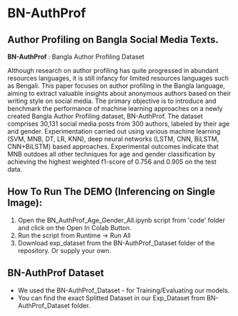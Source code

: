 # BN-AuthProf
Author Profiling on Bangla Social Media Texts. 
---
**BN-AuthProf** : Bangla Author Profiling Dataset

Although research on author profiling has quite progressed in  abundant resources languages, it is still infancy for limited resources languages such as Bengali. This paper focuses on author profiling in the Bangla language, aiming to extract valuable insights about anonymous authors based on their writing style on social media. The primary objective is to introduce and benchmark the performance of machine learning approaches on a newly created Bangla Author Profiling dataset, BN-AuthProf. The dataset comprises 30,131 social media posts from 300 authors, labeled by their age and gender. Experimentation carried out using various machine learning (SVM, MNB, DT, LR, KNN), deep neural networks (LSTM, CNN, BiLSTM, CNN+BiLSTM) based approaches. Experimental outcomes indicate that MNB outdoes all other techniques for age and gender classification by achieving the highest weighted f1-score of 0.756 and 0.905 on the test data.
## How To Run The DEMO (Inferencing on Single Image):
1. Open the BN_AuthProf_Age_Gender_All.ipynb script from 'code' folder and click on the Open In Colab Button.
2. Run the script from Runtime -> Run All
3. Download exp_dataset from the BN-AuthProf_Dataset folder of the repository. Or supply your own.
## BN-AuthProf Dataset 
+ We used the BN-AuthProf_Dataset - for Training/Evaluating our models.
+ You can find the exact Splitted Dataset in our Exp_Dataset from BN-AuthProf_Dataset folder.
